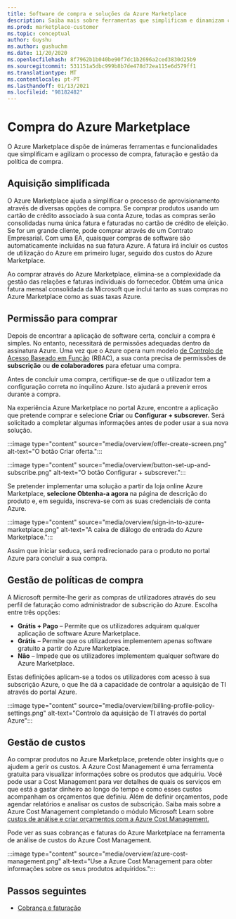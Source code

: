 ```yaml
---
title: Software de compra e soluções da Azure Marketplace
description: Saiba mais sobre ferramentas que simplificam e dinamizam compras e gestão de software no Azure Marketplace.
ms.prod: marketplace-customer
ms.topic: conceptual
author: Guyshu
ms.author: gushuchm
ms.date: 11/20/2020
ms.openlocfilehash: 8f7962b1b040be90f7dc1b2696a2ced3830d25b9
ms.sourcegitcommit: 531151a5dbc999b8b7de478d72ea115e6d579ff1
ms.translationtype: MT
ms.contentlocale: pt-PT
ms.lasthandoff: 01/13/2021
ms.locfileid: "98182482"
---
```

# <a name="azure-marketplace-purchasing"></a>Compra do Azure Marketplace

O Azure Marketplace dispõe de inúmeras ferramentas e funcionalidades que simplificam e agilizam o processo de compra, faturação e gestão da política de compra.

## <a name="simplified-procurement"></a>Aquisição simplificada

O Azure Marketplace ajuda a simplificar o processo de aprovisionamento através de diversas opções de compra. Se comprar produtos usando um cartão de crédito associado à sua conta Azure, todas as compras serão consolidadas numa única fatura e faturadas no cartão de crédito de eleição. Se for um grande cliente, pode comprar através de um Contrato Empresarial. Com uma EA, quaisquer compras de software são automaticamente incluídas na sua fatura Azure. A fatura irá incluir os custos de utilização do Azure em primeiro lugar, seguido dos custos do Azure Marketplace.

Ao comprar através do Azure Marketplace, elimina-se a complexidade da gestão das relações e faturas individuais do fornecedor. Obtém uma única fatura mensal consolidada da Microsoft que inclui tanto as suas compras no Azure Marketplace como as suas taxas Azure.

## <a name="permission-to-purchase"></a>Permissão para comprar

Depois de encontrar a aplicação de software certa, concluir a compra é simples. No entanto, necessitará de permissões adequadas dentro da assinatura Azure. Uma vez que o Azure opera num modelo [de Controlo de Acesso Baseado em Função](/azure/role-based-access-control/overview) (RBAC), a sua conta precisa de permissões de **subscrição** ou **de colaboradores** para efetuar uma compra.

Antes de concluir uma compra, certifique-se de que o utilizador tem a configuração correta no inquilino Azure. Isto ajudará a prevenir erros durante a compra.

Na experiência Azure Marketplace no portal Azure, encontre a aplicação que pretende comprar e selecione **Criar** ou **Configurar + subscrever.** Será solicitado a completar algumas informações antes de poder usar a sua nova solução.

:::image type="content" source="media/overview/offer-create-screen.png" alt-text="O botão Criar oferta.":::

:::image type="content" source="media/overview/button-set-up-and-subscribe.png" alt-text="O botão Configurar + subscrever.":::

Se pretender implementar uma solução a partir da loja online Azure Marketplace, **selecione Obtenha-a agora** na página de descrição do produto e, em seguida, inscreva-se com as suas credenciais de conta Azure.

:::image type="content" source="media/overview/sign-in-to-azure-marketplace.png" alt-text="A caixa de diálogo de entrada do Azure Marketplace.":::

Assim que iniciar seduca, será redirecionado para o produto no portal Azure para concluir a sua compra.

## <a name="purchase-policy-management"></a>Gestão de políticas de compra

A Microsoft permite-lhe gerir as compras de utilizadores através do seu perfil de faturação como administrador de subscrição do Azure. Escolha entre três opções:

- **Grátis + Pago** – Permite que os utilizadores adquiram qualquer aplicação de software Azure Marketplace.
- **Grátis** – Permite que os utilizadores implementem apenas software gratuito a partir do Azure Marketplace.
- **Não** – Impede que os utilizadores implementem qualquer software do Azure Marketplace.

Estas definições aplicam-se a todos os utilizadores com acesso à sua subscrição Azure, o que lhe dá a capacidade de controlar a aquisição de TI através do portal Azure.

:::image type="content" source="media/overview/billing-profile-policy-settings.png" alt-text="Controlo da aquisição de TI através do portal Azure":::

## <a name="cost-management"></a>Gestão de custos

Ao comprar produtos no Azure Marketplace, pretende obter insights que o ajudem a gerir os custos. A Azure Cost Management é uma ferramenta gratuita para visualizar informações sobre os produtos que adquiriu. Você pode usar a Cost Management para ver detalhes de quais os serviços em que está a gastar dinheiro ao longo do tempo e como esses custos acompanham os orçamentos que definiu. Além de definir orçamentos, pode agendar relatórios e analisar os custos de subscrição. Saiba mais sobre a Azure Cost Management completando o módulo Microsoft Learn sobre [custos de análise e criar orçamentos com a Azure Cost Management.](/learn/modules/analyze-costs-create-budgets-azure-cost-management/)

Pode ver as suas cobranças e faturas do Azure Marketplace na ferramenta de análise de custos do Azure Cost Management.

:::image type="content" source="media/overview/azure-cost-management.png" alt-text="Use a Azure Cost Management para obter informações sobre os seus produtos adquiridos.":::

## <a name="next-steps"></a>Passos seguintes

- [Cobrança e faturação](billing-invoicing.md)
